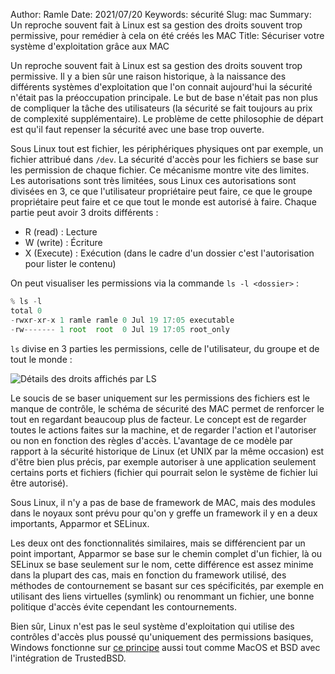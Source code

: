 Author: Ramle 
Date: 2021/07/20
Keywords: sécurité
Slug: mac
Summary: Un reproche souvent fait à Linux est sa gestion des droits souvent trop permissive, pour remédier à cela on été créés les MAC
Title: Sécuriser votre système d'exploitation grâce aux MAC

Un reproche souvent fait à Linux est sa gestion des droits souvent trop permissive. Il y a bien sûr une raison historique, à la naissance des différents systèmes d'exploitation que l'on connait aujourd'hui la sécurité n'était pas la préoccupation principale. Le but de base n'était pas non plus de compliquer la tâche des utilisateurs (la sécurité se fait toujours au prix de complexité supplémentaire). Le problème de cette philosophie de départ est qu'il faut repenser la sécurité avec une base trop ouverte.

Sous Linux tout est fichier, les périphériques physiques ont par exemple, un fichier attribué dans `/dev`. La sécurité d'accès pour les fichiers se base sur les permission de chaque fichier. Ce mécanisme montre vite des limites. Les autorisations sont très limitées, sous Linux ces autorisations sont divisées en 3, ce que l'utilisateur propriétaire peut faire, ce que le groupe propriétaire peut faire et ce que tout le monde est autorisé à faire. Chaque partie peut avoir 3 droits différents :

- R (read) : Lecture
- W (write) : Écriture
- X (Execute) : Exécution (dans le cadre d'un dossier c'est l'autorisation pour lister le contenu)

On peut visualiser les permissions via la commande `ls -l <dossier>` :

```jsx
% ls -l
total 0
-rwxr-xr-x 1 ramle ramle 0 Jul 19 17:05 executable
-rw------- 1 root  root  0 Jul 19 17:05 root_only
```

`ls` divise en 3 parties les permissions, celle de l'utilisateur, du groupe et de tout le monde :

![Détails des droits affichés par LS](/static/img/mac/ls(2).png)

Le soucis de se baser uniquement sur les permissions des fichiers est le manque de contrôle, le schéma de sécurité des MAC permet de renforcer le tout en regardant beaucoup plus de facteur. Le concept est de regarder toutes le actions faites sur la machine, et de regarder l'action et l'autoriser ou non en fonction des règles d'accès. L'avantage de ce modèle par rapport à la sécurité historique de Linux (et UNIX par la même occasion) est d'être bien plus précis, par exemple autoriser à une application seulement certains ports et fichiers (fichier qui pourrait selon le système de fichier lui être autorisé).

Sous Linux, il n'y a pas de base de framework de MAC, mais des modules dans le noyaux sont prévu pour qu'on y greffe un framework il y en a deux importants, Apparmor et SELinux.

Les deux ont des fonctionnalités similaires, mais se différencient par un point important, Apparmor se base sur le chemin complet d'un fichier, là ou SELinux se base seulement sur le nom, cette différence est assez minime dans la plupart des cas, mais en fonction du framework utilisé, des méthodes de contournement se basant sur ces spécificités, par exemple en utilisant des liens virtuelles (symlink) ou renommant un fichier, une bonne politique d'accès évite cependant les contournements.

Bien sûr, Linux n'est pas le seul système d'exploitation qui utilise des contrôles d'accès plus poussé qu'uniquement des permissions basiques, Windows fonctionne sur [ce principe](https://ilearned.eu.org/secu_windows.html) aussi tout comme MacOS et BSD avec l'intégration de TrustedBSD.
